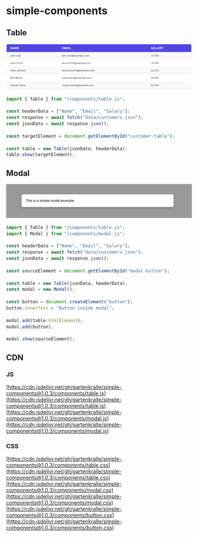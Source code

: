 # simple-components

## Table

![Class diagram](images/table.png)

```javascript
import { Table } from "/components/table.js";

const headerData = ["Name", "Email", "Salary"];
const response = await fetch("data/customers.json");
const jsonData = await response.json();

const targetElement = document.getElementById("customer-table");

const table = new Table(jsonData, headerData);
table.show(targetElement);
```

## Modal

![Class diagram](images/modal.png)

```javascript
import { Table } from "/components/table.js";
import { Modal } from "/components/modal.js";

const headerData = ["Name", "Email", "Salary"];
const response = await fetch("data/customers.json");
const jsonData = await response.json();

const sourceElement = document.getElementById("modal-button");

const table = new Table(jsonData, headerData);
const modal = new Modal();

const button = document.createElement("button");
button.innerText = "Button inside modal";

modal.add(table.htmlElement);
modal.add(button);

modal.show(sourceElement);
```

## CDN

### JS

[https://cdn.jsdelivr.net/gh/gartenkralle/simple-components@1.0.3/components/table.js](https://cdn.jsdelivr.net/gh/gartenkralle/simple-components@1.0.3/components/table.js)
[https://cdn.jsdelivr.net/gh/gartenkralle/simple-components@1.0.3/components/modal.js](https://cdn.jsdelivr.net/gh/gartenkralle/simple-components@1.0.3/components/modal.js)

### CSS

[https://cdn.jsdelivr.net/gh/gartenkralle/simple-components@1.0.3/components/table.css](https://cdn.jsdelivr.net/gh/gartenkralle/simple-components@1.0.3/components/table.css)
[https://cdn.jsdelivr.net/gh/gartenkralle/simple-components@1.0.3/components/modal.css](https://cdn.jsdelivr.net/gh/gartenkralle/simple-components@1.0.3/components/modal.css)
[https://cdn.jsdelivr.net/gh/gartenkralle/simple-components@1.0.3/components/button.css](https://cdn.jsdelivr.net/gh/gartenkralle/simple-components@1.0.3/components/button.css)
